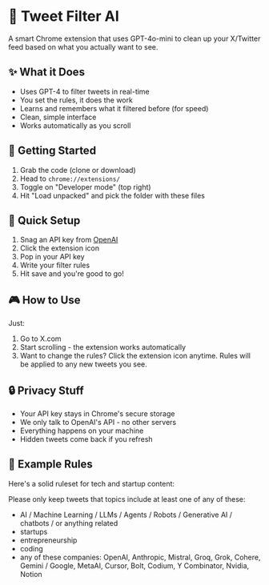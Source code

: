 # 🤖 Tweet Filter AI

A smart Chrome extension that uses GPT-4o-mini to clean up your X/Twitter feed based on what you actually want to see.

## ✨ What it Does

- Uses GPT-4 to filter tweets in real-time
- You set the rules, it does the work
- Learns and remembers what it filtered before (for speed)
- Clean, simple interface
- Works automatically as you scroll

## 🚀 Getting Started

1. Grab the code (clone or download)
2. Head to `chrome://extensions/`
3. Toggle on "Developer mode" (top right)
4. Hit "Load unpacked" and pick the folder with these files

## 🔑 Quick Setup

1. Snag an API key from [OpenAI](https://platform.openai.com/)
2. Click the extension icon
3. Pop in your API key
4. Write your filter rules
5. Hit save and you're good to go!

## 🎮 How to Use

Just:
1. Go to X.com
2. Start scrolling - the extension works automatically
3. Want to change the rules? Click the extension icon anytime. Rules will be applied to any new tweets you see.

## 🔒 Privacy Stuff

- Your API key stays in Chrome's secure storage
- We only talk to OpenAI's API - no other servers
- Everything happens on your machine
- Hidden tweets come back if you refresh

## 📝 Example Rules

Here's a solid ruleset for tech and startup content:

Please only keep tweets that topics include at least one of any of these:
- AI / Machine Learning / LLMs / Agents / Robots / Generative AI / chatbots / or anything related
- startups
- entrepreneurship
- coding
- any of these companies: OpenAI, Anthropic, Mistral, Groq, Grok, Cohere, Gemini / Google, MetaAI, Cursor, Bolt, Codium, Y Combinator, Nvidia, Notion